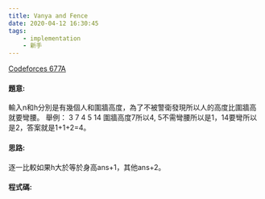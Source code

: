```yaml
---
title: Vanya and Fence
date: 2020-04-12 16:30:45
tags:
    - implementation
    - 新手
---
```

[Codeforces 677A](https://codeforces.com/contest/677/problem/A)
<!-- more -->

#### 題意:
輸入n和h分別是有幾個人和圍牆高度，為了不被警衛發現所以人的高度比圍牆高就要彎腰。
舉例：
3 7
4 5 14
圍牆高度7所以4, 5不需彎腰所以是1，14要彎所以是2，答案就是1+1+2=4。

#### 思路:
逐一比較如果h大於等於身高ans+1，其他ans+2。

#### 程式碼:
<script src="https://gist.github.com/Daviswww/bf2ade7ddbf3787c47b6d7bc0ad4f112.js"></script>